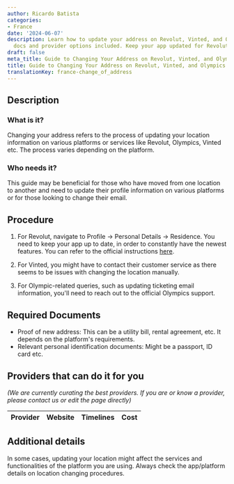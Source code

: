 ```yaml
---
author: Ricardo Batista
categories:
- France
date: '2024-06-07'
description: Learn how to update your address on Revolut, Vinted, and Olympics. Required
  docs and provider options included. Keep your app updated for Revolut changes.
draft: false
meta_title: Guide to Changing Your Address on Revolut, Vinted, and Olympics
title: Guide to Changing Your Address on Revolut, Vinted, and Olympics
translationKey: france-change_of_address
---
```



## Description
### What is it?
Changing your address refers to the process of updating your location information on various platforms or services like Revolut, Olympics, Vinted etc. The process varies depending on the platform.

### Who needs it?
This guide may be beneficial for those who have moved from one location to another and need to update their profile information on various platforms or for those looking to change their email. 

## Procedure
1. For Revolut, navigate to Profile → Personal Details → Residence. You need to keep your app up to date, in order to constantly have the newest features. 
You can refer to the official instructions [here](https://www.revolut.com/help/profile-settings/my-personal-details/can-i-change-my-personal-details?lang=en).

2. For Vinted, you might have to contact their customer service as there seems to be issues with changing the location manually.

3. For Olympic-related queries, such as updating ticketing email information, you'll need to reach out to the official Olympics support.

## Required Documents
* Proof of new address: This can be a utility bill, rental agreement, etc. It depends on the platform's requirements.
* Relevant personal identification documents: Might be a passport, ID card etc.

## Providers that can do it for you

_(We are currently curating the best providers. If you are or know a provider, please contact us or edit the page directly)_

| Provider        |     Website     |     Timelines    |       Cost      |
| --------------- | --------------- |  :-------------: | :-------------: |

## Additional details
In some cases, updating your location might affect the services and functionalities of the platform you are using. Always check the app/platform details on location changing procedures.
